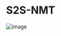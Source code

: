 # S2S-NMT

![image](https://github.com/user-attachments/assets/c16384bc-9800-4006-8dee-7672d92f96af)

